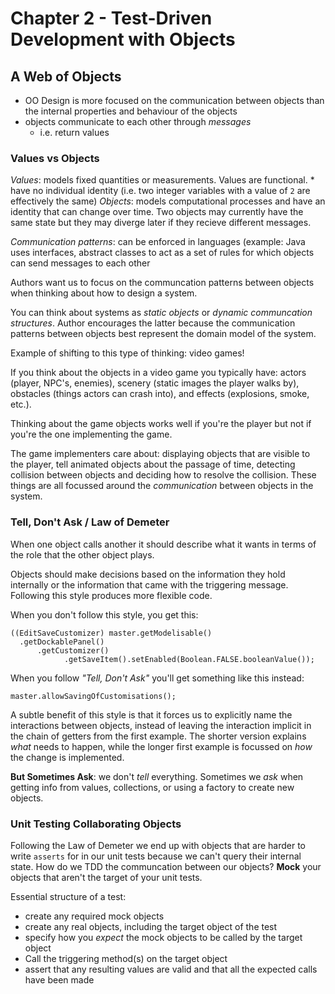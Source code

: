 # Chapter 2 - Test-Driven Development with Objects

## A Web of Objects

* OO Design is more focused on the communication between objects than the internal properties and behaviour of the objects
* objects communicate to each other through *messages*
    * i.e. return values

### Values vs Objects

*Values*: models fixed quantities or measurements. Values are functional.
    * have no individual identity (i.e. two integer variables with a value of `2` are effectively the same)
*Objects*: models computational processes and have an identity that can change over time. Two objects may currently have the same state but they may diverge later if they recieve different messages.

*Communication patterns*: can be enforced in languages (example: Java uses interfaces, abstract classes to act as a set of rules for which objects can send messages to each other

Authors want us to focus on the communcation patterns between objects when thinking about how to design a system.

You can think about systems as *static objects* or *dynamic communcation structures*. Author encourages the latter because the communication patterns between objects best represent the domain model of the system.

Example of shifting to this type of thinking: video games!

If you think about the objects in a video game you typically have: actors (player, NPC's, enemies), scenery (static images the player walks by), obstacles (things actors can crash into), and effects (explosions, smoke, etc.).

Thinking about the game objects works well if you're the player but not if you're the one implementing the game.

The game implementers care about: displaying objects that are visible to the player, tell animated objects about the passage of time, detecting collision between objects and deciding how to resolve the collision. These things are all focussed around the *communication* between objects in the system.

### Tell, Don't Ask / Law of Demeter

When one object calls another it should describe what it wants in terms of the role that the other object plays.

Objects should make decisions based on the information they hold internally or the information that came with the triggering message. Following this style produces more flexible code.

When you don't follow this style, you get this:

```
((EditSaveCustomizer) master.getModelisable()
  .getDockablePanel()
      .getCustomizer()
            .getSaveItem().setEnabled(Boolean.FALSE.booleanValue());
```

When you follow *"Tell, Don't Ask"* you'll get something like this instead:

```
master.allowSavingOfCustomisations();
```

A subtle benefit of this style is that it forces us to explicitly name the interactions between objects, instead of leaving the interaction implicit in the chain of getters from the first example.
The shorter version explains *what* needs to happen, while the longer first example is focussed on *how* the change is implemented.

**But Sometimes Ask**: we don't *tell* everything. Sometimes we *ask* when getting info from values, collections, or using a factory to create new objects.

### Unit Testing Collaborating Objects

Following the Law of Demeter we end up with objects that are harder to write `asserts` for in our unit tests because we can't query their internal state. How do we TDD the communcation between our objects? **Mock** your objects that aren't the target of your unit tests.

Essential structure of a test:

* create any required mock objects
* create any real objects, including the target object of the test
* specify how you *expect* the mock objects to be called by the target object
* Call the triggering method(s) on the target object
* assert that any resulting values are valid and that all the expected calls have been made
